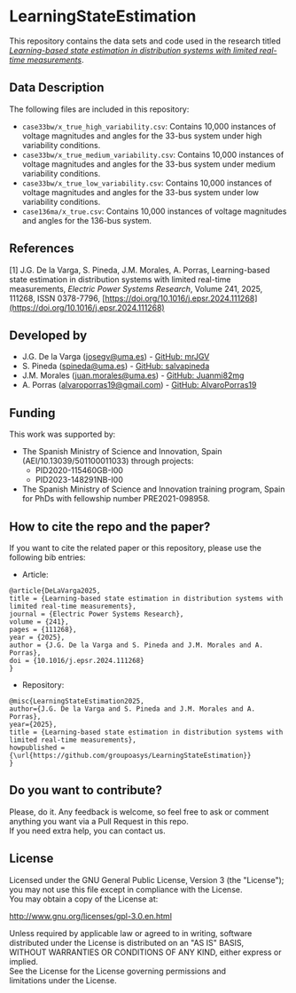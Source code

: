 # LearningStateEstimation

This repository contains the data sets and code used in the research titled [*Learning-based state estimation in distribution systems with limited real-time measurements*](https://doi.org/10.1016/j.epsr.2024.111268).

## Data Description

The following files are included in this repository:
* `case33bw/x_true_high_variability.csv`: Contains 10,000 instances of voltage magnitudes and angles for the 33-bus system under high variability conditions.
* `case33bw/x_true_medium_variability.csv`: Contains 10,000 instances of voltage magnitudes and angles for the 33-bus system under medium variability conditions.
* `case33bw/x_true_low_variability.csv`: Contains 10,000 instances of voltage magnitudes and angles for the 33-bus system under low variability conditions.
* `case136ma/x_true.csv`: Contains 10,000 instances of voltage magnitudes and angles for the 136-bus system.

## References

[1] J.G. De la Varga, S. Pineda, J.M. Morales, A. Porras, Learning-based state estimation in distribution systems with limited real-time measurements, *Electric Power Systems Research*, Volume 241, 2025, 111268, ISSN 0378-7796, [https://doi.org/10.1016/j.epsr.2024.111268](https://doi.org/10.1016/j.epsr.2024.111268)

## Developed by

* J.G. De la Varga ([josegv@uma.es](mailto:josegv@uma.es)) - [GitHub: mrJGV](https://github.com/mrJGV)  
* S. Pineda ([spineda@uma.es](mailto:spineda@uma.es)) - [GitHub: salvapineda](https://github.com/salvapineda)  
* J.M. Morales ([juan.morales@uma.es](mailto:juan.morales@uma.es)) - [GitHub: Juanmi82mg](https://github.com/Juanmi82mg)  
* A. Porras ([alvaroporras19@gmail.com](mailto:alvaroporras19@gmail.com)) - [GitHub: AlvaroPorras19](https://github.com/AlvaroPorras19)

## Funding

This work was supported by:  
* The Spanish Ministry of Science and Innovation, Spain (AEI/10.13039/501100011033) through projects:
  * PID2020-115460GB-I00  
  * PID2023-148291NB-I00  
* The Spanish Ministry of Science and Innovation training program, Spain for PhDs with fellowship number PRE2021-098958.

## How to cite the repo and the paper?

If you want to cite the related paper or this repository, please use the following bib entries:

* Article:
```
@article{DeLaVarga2025,
title = {Learning-based state estimation in distribution systems with limited real-time measurements},
journal = {Electric Power Systems Research},
volume = {241},
pages = {111268},
year = {2025},
author = {J.G. De la Varga and S. Pineda and J.M. Morales and A. Porras},
doi = {10.1016/j.epsr.2024.111268}
}
```
* Repository:
```
@misc{LearningStateEstimation2025,
author={J.G. De la Varga and S. Pineda and J.M. Morales and A. Porras},
year={2025},
title = {Learning-based state estimation in distribution systems with limited real-time measurements},
howpublished = {\url{https://github.com/groupoasys/LearningStateEstimation}}
}
```

## Do you want to contribute?

Please, do it. Any feedback is welcome, so feel free to ask or comment anything you want via a Pull Request in this repo.  
If you need extra help, you can contact us.

## License

Licensed under the GNU General Public License, Version 3 (the "License");  
you may not use this file except in compliance with the License.  
You may obtain a copy of the License at:

   http://www.gnu.org/licenses/gpl-3.0.en.html

Unless required by applicable law or agreed to in writing, software  
distributed under the License is distributed on an "AS IS" BASIS,  
WITHOUT WARRANTIES OR CONDITIONS OF ANY KIND, either express or implied.  
See the License for the License governing permissions and  
limitations under the License.


